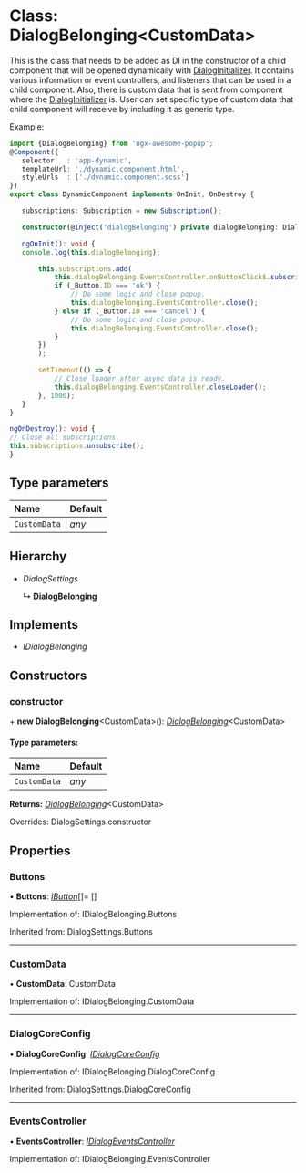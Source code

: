 # Class: DialogBelonging<CustomData\>

This is the class that needs to be added as DI in the constructor of a child component that will be
opened dynamically with [DialogInitializer](#/documentation/Class:%20DialogInitializer). It contains various information or
event controllers, and listeners that can be used in a child component. Also, there is custom data
that is sent from component where the [DialogInitializer](#/documentation/Class:%20DialogInitializer) is. User can set specific type of
custom data that child component will receive by including it as generic type.

Example:
```typescript
import {DialogBelonging} from 'ngx-awesome-popup';
@Component({
   selector   : 'app-dynamic',
   templateUrl: './dynamic.component.html',
   styleUrls  : ['./dynamic.component.scss']
})
export class DynamicComponent implements OnInit, OnDestroy {

   subscriptions: Subscription = new Subscription();

   constructor(@Inject('dialogBelonging') private dialogBelonging: DialogBelonging) {}

   ngOnInit(): void {
   console.log(this.dialogBelonging);

       this.subscriptions.add(
           this.dialogBelonging.EventsController.onButtonClick$.subscribe((_Button) => {
           if (_Button.ID === 'ok') {
               // Do some logic and close popup.
               this.dialogBelonging.EventsController.close();
           } else if (_Button.ID === 'cancel') {
               // Do some logic and close popup.
               this.dialogBelonging.EventsController.close();
           }
       })
       );

       setTimeout(() => {
           // Close loader after async data is ready.
           this.dialogBelonging.EventsController.closeLoader();
       }, 1000);
   }
}

ngOnDestroy(): void {
// Close all subscriptions.
this.subscriptions.unsubscribe();
}
```

## Type parameters

| Name | Default |
| :------ | :------ |
| `CustomData` | *any* |

## Hierarchy

* *DialogSettings*

  ↳ **DialogBelonging**

## Implements

* *IDialogBelonging*

## Constructors

### constructor

\+ **new DialogBelonging**<CustomData\>(): [*DialogBelonging*](#/documentation/Class:%20DialogBelonging)<CustomData\>

#### Type parameters:

| Name | Default |
| :------ | :------ |
| `CustomData` | *any* |

**Returns:** [*DialogBelonging*](#/documentation/Class:%20DialogBelonging)<CustomData\>

Overrides: DialogSettings.constructor

## Properties

### Buttons

• **Buttons**: [*IButton*](#/documentation/Interface:%20IButton)[]= []

Implementation of: IDialogBelonging.Buttons

Inherited from: DialogSettings.Buttons

___

### CustomData

• **CustomData**: CustomData

Implementation of: IDialogBelonging.CustomData

___

### DialogCoreConfig

• **DialogCoreConfig**: [*IDialogCoreConfig*](#/documentation/Interface:%20IDialogCoreConfig)

Implementation of: IDialogBelonging.DialogCoreConfig

Inherited from: DialogSettings.DialogCoreConfig

___

### EventsController

• **EventsController**: [*IDialogEventsController*](#/documentation/Interface:%20IDialogEventsController)

Implementation of: IDialogBelonging.EventsController
